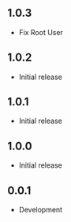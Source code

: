 <!-- https://developers.home-assistant.io/docs/add-ons/presentation#keeping-a-changelog -->

## 1.0.3

- Fix Root User

## 1.0.2

- Initial release

## 1.0.1

- Initial release

## 1.0.0

- Initial release

## 0.0.1

- Development
